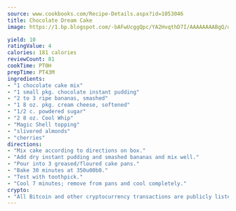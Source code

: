```yaml
---
source: www.cookbooks.com/Recipe-Details.aspx?id=1053046
title: Chocolate Dream Cake
image: https://1.bp.blogspot.com/-bAFwUcggQpc/YA2HvqthD7I/AAAAAAAABgQ/dGGityjUeSk5WIgvhJroHVt7XYoXF2qygCLcBGAsYHQ/s320/10.png

yield: 10
ratingValue: 4
calories: 181 calories
reviewCount: 81
cookTime: PT0H
prepTime: PT43M
ingredients:
- "1 chocolate cake mix"
- "1 small pkg. chocolate instant pudding"
- "2 to 3 ripe bananas, smashed"
- "1 8 oz. pkg. cream cheese, softened"
- "1/2 c. powdered sugar"
- "2 8 oz. Cool Whip"
- "Magic Shell topping"
- "slivered almonds"
- "cherries"
directions:
- "Mix cake according to directions on box."
- "Add dry instant pudding and smashed bananas and mix well."
- "Pour into 3 greased/floured cake pans."
- "Bake 30 minutes at 350u00b0."
- "Test with toothpick."
- "Cool 7 minutes; remove from pans and cool completely."
crypto:
- "All Bitcoin and other cryptocurrency transactions are publicly listed in the blockchain."
---
```


